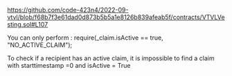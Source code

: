 https://github.com/code-423n4/2022-09-vtvl/blob/f68b7f3e61dad0d873b5b5a1e8126b839afeab5f/contracts/VTVLVesting.sol#L107

You can only perform :
require(_claim.isActive == true, "NO_ACTIVE_CLAIM");

To check if a recipient has an active claim, it is impossible to find a claim with starttimestamp =0 and isActive = True